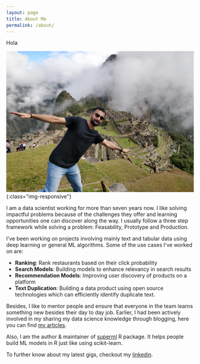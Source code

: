 ```yaml
---
layout: page
title: About Me
permalink: /about/
---
```


Hola

![somewhere-in-peru](/assets/images/mcpichu.jpg){:class="img-responsive"}

I am a data scientist working for more than seven years now. I like solving impactful problems because of the challenges they offer and learning opportunities one can discover along the way. I usually follow a three step framework while solving a problem: Feasability, Prototype and Production.

I've been working on projects involving mainly text and tabular data using deep learning or general ML algorithms. Some of the use cases I've worked on are:

- **Ranking**: Rank restaurants based on their click probability
- **Search Models**: Building models to enhance relevancy in search results
- **Recommendation Models**: Improving user discovery of products on a platform
- **Text Duplication**: Building a data product using open source technologies which can efficiently identify duplicate text.

Besides, I like to mentor people and ensure that everyone in the team learns something new besides their day to day job. Earlier, I had been actively involved in my sharing my data science knowledge through blogging, here you can find [my articles](https://www.hackerearth.com/blog/author/manish/).

Also, I am the author & maintainer of [superml](https://saraswatmks.github.io/superml/) R package. It helps people build ML models in R just like using scikit-learn.

To further know about my latest gigs, checkout my [linkedin](https://www.linkedin.com/in/saraswatmanish/).
